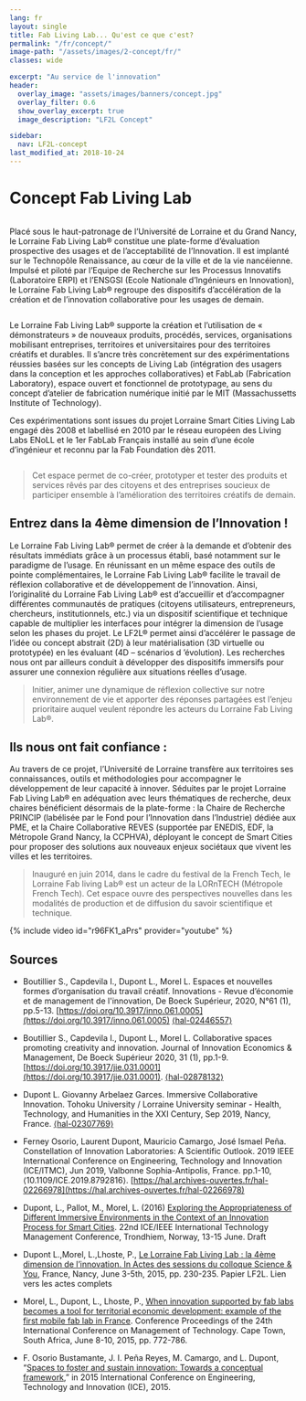 ```yaml
---
lang: fr
layout: single
title: Fab Living Lab... Qu'est ce que c'est?
permalink: "/fr/concept/"
image-path: "/assets/images/2-concept/fr/"
classes: wide

excerpt: "Au service de l'innovation"
header:    
  overlay_image: "assets/images/banners/concept.jpg"
  overlay_filter: 0.6
  show_overlay_excerpt: true
  image_description: "LF2L Concept"

sidebar:
  nav: LF2L-concept
last_modified_at: 2018-10-24
---
```


# Concept Fab Living Lab

<figure style="width: 350px" class="align-right">
  <img src="{{ site.baseurl | append:page.image-path | append:'Figure-1.jpg'}}" alt="">  
</figure> 
Placé sous le haut-patronage de l’Université de Lorraine et du Grand Nancy, le Lorraine Fab Living Lab® constitue une plate-forme d’évaluation prospective des usages et de l’acceptabilité de l’Innovation. Il est implanté sur le Technopôle Renaissance, au cœur de la ville et de la vie nancéienne.
Impulsé et piloté par l’Equipe de Recherche sur les Processus Innovatifs (Laboratoire ERPI) et l’ENSGSI (Ecole Nationale d’Ingénieurs en Innovation), le Lorraine Fab Living Lab® regroupe des dispositifs d’accélération de la création et de l’innovation collaborative pour les usages de demain.


<figure style="width: 300px" class="align-left">
  <img src="{{ site.baseurl | append:page.image-path | append:'Figure-2.jpg'}}" alt="">  
</figure> 
Le Lorraine Fab Living Lab® supporte la création et l’utilisation de « démonstrateurs » de nouveaux produits, procédés, services, organisations mobilisant entreprises, territoires et universitaires pour des territoires créatifs et durables. Il s’ancre très concrètement sur des expérimentations réussies basées sur les concepts de Living Lab (intégration des usagers dans la conception et les approches collaboratives) et FabLab (Fabrication Laboratory), espace ouvert et fonctionnel de prototypage, au sens du concept d’atelier de fabrication numérique initié par le MIT (Massachussetts Institute of Technology).



Ces expérimentations sont issues du projet Lorraine Smart Cities Living Lab engagé dès 2008 et labellisé en 2010 par le réseau européen des Living Labs ENoLL et le 1er FabLab Français installé au sein d’une école d’ingénieur et reconnu par la Fab Foundation dès 2011.

<figure style="width: 100%" class="align-center">
  <img src="{{ site.baseurl | append:page.image-path | append:'Figure-3.jpg'}}" alt="">  
</figure> 

> Cet espace permet de co-créer, prototyper et tester des produits et services rêvés par des citoyens et des entreprises soucieux de participer ensemble à l’amélioration des territoires créatifs de demain.
>


## Entrez dans la 4ème dimension de l’Innovation !

Le Lorraine Fab Living Lab® permet de créer à la demande et d’obtenir des résultats immédiats grâce à un processus établi, basé notamment sur le paradigme de l’usage. En réunissant en un même espace des outils de pointe complémentaires, le Lorraine Fab Living Lab® facilite le travail de réflexion collaborative et de développement de l’innovation. Ainsi, l’originalité du Lorraine Fab Living Lab® est d’accueillir et d’accompagner différentes communautés de pratiques (citoyens utilisateurs, entrepreneurs, chercheurs, institutionnels, etc.) via un dispositif scientifique et technique capable de multiplier les interfaces pour intégrer la dimension de l’usage selon les phases du projet. Le LF2L® permet ainsi d’accélérer le passage de l’idée ou concept abstrait (2D) à leur matérialisation (3D virtuelle ou prototypée) en les évaluant (4D – scénarios d ’évolution). Les recherches nous ont par ailleurs conduit à développer des dispositifs immersifs pour assurer une connexion régulière aux situations réelles d’usage.

>Initier, animer une dynamique de réflexion collective sur notre environnement de vie et apporter des réponses partagées est l’enjeu prioritaire auquel veulent répondre les acteurs du Lorraine Fab Living Lab®.

## Ils nous ont fait confiance :

Au travers de ce projet, l’Université de Lorraine transfère aux territoires ses connaissances, outils et méthodologies pour accompagner le développement de leur capacité à innover. Séduites par le projet Lorraine Fab Living Lab® en adéquation avec leurs thématiques de recherche, deux chaires bénéficient désormais de la plate-forme : la Chaire de Recherche PRINCIP (labélisée par le Fond pour l’Innovation dans l’Industrie) dédiée aux PME, et la Chaire Collaborative REVES (supportée par ENEDIS, EDF, la Métropole Grand Nancy, la CCPHVA), déployant le concept de Smart Cities pour proposer des solutions aux nouveaux enjeux sociétaux que vivent les villes et les territoires.

> Inauguré en juin 2014, dans le cadre du festival de la French Tech, le Lorraine Fab living Lab® est un acteur de la LORnTECH (Métropole French Tech). Cet espace ouvre des perspectives nouvelles dans les modalités de production et de diffusion du savoir scientifique et technique.


{% include video id="r96FK1_aPrs" provider="youtube" %}


## Sources

* Boutillier S., Capdevila I., Dupont L., Morel L. Espaces et nouvelles formes d’organisation du travail créatif. Innovations - Revue d’économie et de management de l'innovation, De Boeck Supérieur, 2020, N°61 (1), pp.5-13. [https://doi.org/10.3917/inno.061.0005](https://doi.org/10.3917/inno.061.0005) [⟨hal-02446557⟩](https://hal.archives-ouvertes.fr/hal-01987047)

* Boutillier S., Capdevila I., Dupont L., Morel L. Collaborative spaces promoting creativity and innovation. Journal of Innovation Economics & Management, De Boeck Supérieur 2020, 31 (1), pp.1-9. [https://doi.org/10.3917/jie.031.0001](https://doi.org/10.3917/jie.031.0001). [⟨hal-02878132⟩](https://hal.archives-ouvertes.fr/hal-02878132)

* Dupont L. Giovanny Arbelaez Garces. Immersive Collaborative Innovation. Tohoku University / Lorraine University seminar - Health, Technology, and Humanities in the XXI Century, Sep 2019, Nancy, France. [⟨hal-02307769⟩](https://hal.archives-ouvertes.fr/hal-02307769)

* Ferney Osorio, Laurent Dupont, Mauricio Camargo, José Ismael Peña. Constellation of Innovation Laboratories: A Scientific Outlook. 2019 IEEE International Conference on Engineering, Technology and Innovation (ICE/ITMC), Jun 2019, Valbonne Sophia-Antipolis, France. pp.1-10, ⟨10.1109/ICE.2019.8792816⟩. [https://hal.archives-ouvertes.fr/hal-02266978](https://hal.archives-ouvertes.fr/hal-02266978)

* Dupont, L., Pallot, M., Morel, L. (2016) [Exploring the Appropriateness of Different Immersive Environments in the Context of an Innovation Process for Smart Cities](https://hal.archives-ouvertes.fr/hal-01331887). 22nd ICE/IEEE International Technology Management Conference, Trondhiem, Norway, 13-15 June. Draft

* Dupont L.,Morel, L.,Lhoste, P., [Le Lorraine Fab Living Lab : la 4ème dimension de l’innovation. In Actes des sessions du colloque Science & You](https://hal.archives-ouvertes.fr/hal-01331610), France, Nancy, June 3-5th, 2015, pp. 230-235. Papier LF2L. Lien vers les actes complets

* Morel, L., Dupont, L., Lhoste, P., [When innovation supported by fab labs becomes a tool for territorial economic development: example of the first mobile fab lab in France](https://hal.archives-ouvertes.fr/hal-01333488). Conference Proceedings of the 24th International Conference on Management of Technology. Cape Town, South Africa, June 8-10, 2015, pp. 772-786.

* F. Osorio Bustamante, J. I. Peña Reyes, M. Camargo, and L. Dupont, “[Spaces to foster and sustain innovation: Towards a conceptual framework](https://doi.org/10.1109/ICE.2015.7438661),” in 2015 International Conference on Engineering, Technology and Innovation (ICE), 2015.

